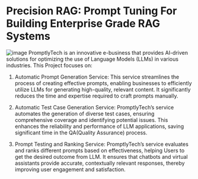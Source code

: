 # Precision RAG: Prompt Tuning For Building Enterprise Grade RAG Systems

![image](https://github.com/Diriba1/Precision-RAG-Prompt-Tuning/assets/39425889/4bf3cd02-c5b0-45f6-9498-cc0b329dc026)
PromptlyTech is an innovative e-business that provides AI-driven solutions for optimizing the use of Language Models (LLMs) in various industries.
This Project focuses on:
 1. Automatic Prompt Generation Service:
This service streamlines the process of creating effective prompts, enabling businesses to efficiently utilize LLMs for generating high-quality, relevant content. It significantly reduces the time and expertise required to craft prompts manually.

2. Automatic Test Case Generation Service:
PromptlyTech’s service automates the generation of diverse test cases, ensuring comprehensive coverage and identifying potential issues. This enhances the reliability and performance of LLM applications, saving significant time in the QA(Quality Assurance) process.

3. Prompt Testing and Ranking Service:
PromptlyTech’s service evaluates and ranks different prompts based on effectiveness, helping Users to get the desired outcome from LLM. It ensures that chatbots and virtual assistants provide accurate, contextually relevant responses, thereby improving user engagement and satisfaction.

